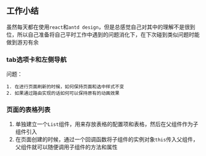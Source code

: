 ## 工作小结
虽然每天都在使用`react`和`antd design`，但是总感觉自己对其中的理解不是很到位，所以自己准备将自己平时工作中遇到的问题消化下，在下次碰到类似问题时能做到游刃有余

### tab选项卡和左侧导航
问题：  
```
1. 在进行页面刷新的时候，如何保持页面和选中样式不变
2. 如果通过路由实现的话如何可以保持原有的动画效果
```

### 页面的表格列表
1. 单独建立一个`List`组件，用来存放表格的配置项和表格，然后在父组件作为子组件引入
2. 在页面创建的时候，通过一个回调函数将子组件的实例对象`this`传入父组件，父组件就可以随便调用子组件的方法和属性